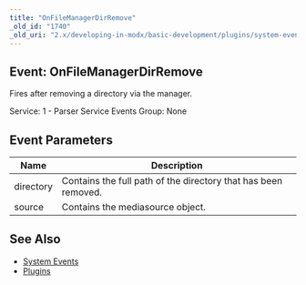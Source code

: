 ```yaml
---
title: "OnFileManagerDirRemove"
_old_id: "1740"
_old_uri: "2.x/developing-in-modx/basic-development/plugins/system-events/onfilemanagerdirremove"
---
```


## Event: OnFileManagerDirRemove

 Fires after removing a directory via the manager.

 Service: 1 - Parser Service Events 
 Group: None

## Event Parameters

 | Name | Description |
|------|-------------|
| directory | Contains the full path of the directory that has been removed. |
| source | Contains the mediasource object. |

## See Also

- [System Events](developing-in-modx/basic-development/plugins/system-events)
- [Plugins](developing-in-modx/basic-development/plugins)